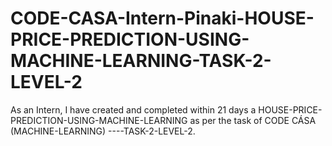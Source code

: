 # CODE-CASA-Intern-Pinaki-HOUSE-PRICE-PREDICTION-USING-MACHINE-LEARNING-TASK-2-LEVEL-2
As an Intern, I have created and completed within 21 days a HOUSE-PRICE-PREDICTION-USING-MACHINE-LEARNING as per the task of CODE CÁSA (MACHINE-LEARNING) ----TASK-2-LEVEL-2.
